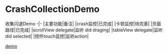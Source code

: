 # CrashCollectionDemo
收集闪退Demo
-|-
|主要功能|备注|
|crash监控|已完成|
|卡顿监控|待完善|
|页面路径|已完成|
|scrollView delegate|监听 did draging|
|tableView delegate|监听 did selected|
|控件touch监控|监听action|

[demo]()
